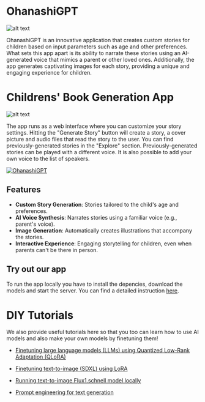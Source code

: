 # OhanashiGPT

![alt text](/built/image/The_Golden_Dragons_Ancient_Secret_Revealed.jpg "Title")

OhanashiGPT is an innovative application that creates custom stories for children based on input parameters such as age and other preferences. What sets this app apart is its ability to narrate these stories using an AI-generated voice that mimics a parent or other loved ones. Additionally, the app generates captivating images for each story, providing a unique and engaging experience for children.


# Childrens' Book Generation App

![alt text](/built/image/screenshot.png "Title")

The app runs as a web interface where you can customize your story settings. Hitting the "Generate Story" button will create a story, a cover picture and audio files that read the story to the user. You can find previously-generated stories in the "Explore" section. Previously-generated stories can be played with a different voice. It is also possible to add your own voice to the list of speakers.  

[![OhanashiGPT](https://github.com/merekat/children-stories/blob/main/thumbnail.png)]([https://www.youtube.com/watch?v=VIDEO_ID](https://www.youtube.com/watch?v=7BPh6-8ra6Q))

## Features

- **Custom Story Generation**: Stories tailored to the child's age and preferences.
- **AI Voice Synthesis**: Narrates stories using a familiar voice (e.g., parent's voice).
- **Image Generation**: Automatically creates illustrations that accompany the stories.
- **Interactive Experience**: Engaging storytelling for children, even when parents can't be there in person.

## Try out our app  
To run the app locally you have to install the depencies, download the models and start the server. You can find a detailed instruction [here](./app_instruction.md).



# DIY Tutorials
We also provide useful tutorials here so that you too can learn how to use AI models and also make your own models by finetuning them!

- [Finetuning large language models (LLMs) using Quantized Low-Rank Adaptation (QLoRA)](./finetuning/LLM_QLoRA)

- [Finetuning text-to-image (SDXL) using LoRA](./text-to-image/sd_xl/SDXL_LoRA_colab.ipynb)

- [Running text-to-image Flux1.schnell model locally](./text-to-image/flux1.schnell/DIY_text-to-image_flux1.schnell.ipynb)

- [Prompt engineering for text generation](./text-gen/Prompting_text_generation.ipynb) 
